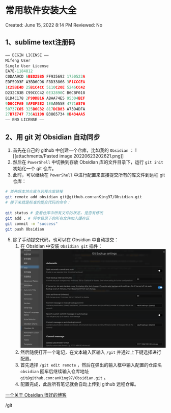 # 常用软件安装大全

Created: June 15, 2022 8:14 PM
Reviewed: No

## 1、sublime text注册码

```jsx
—– BEGIN LICENSE —–
Mifeng User
Single User License
EA7E-1184812
C0DAA9CD 6BE825B5 FF935692 1750523A
EDF59D3F A3BD6C96 F8D33866 3F1CCCEA
1C25BE4D 25B1C4CC 5110C20E 5246CC42
D232C83B C99CCC42 0E32890C B6CBF018
B1D4C178 2F9DDB16 ABAA74E5 95304BEF
9D0CCFA9 8AF8F8E2 1E0A955E 4771A576
50737C65 325B6C32 817DCB83 A7394DFA
27B7E747 736A1198 B3865734 0B434AA5
—— END LICENSE ——
```
## 2、用 git 对 Obsidian 自动同步
1. 首先在自己的 github 中创建一个仓库，比如我的 `Obsidian` ：
![[attachments/Pasted image 20220623202621.png]]
3. 然后在 `PowerShell` 中切换到存放 Obsidian 库的文件目录下，运行 `git init` 初始化一个 git 仓库。
4. 此时，可以继续在 `PowerShell` 中进行配置来直接提交所有的库文件到远程 git 仓库：
```bash
# 首先将本地仓库与远程仓库链接
git remote add obsidian git@github.com:anKing97/Obsidian.git
# 接下来就是标准的提交代码的命令：

git status # 查看仓库中所有文件的状态，是否有修改
git add . # 将本目录下的所有文件加入缓存区
git commit -m "success"  
git push Obsidian
```
5. 除了手动提交代码，也可以在 Obsidian 中自动提交：
	1. 在 Obsidian 中安装 `Obsidian git` 插件：![](attachments/Pasted%20image%2020220623205455.png)
	2. 然后随便打开一个笔记，在文本输入区输入 `/git` 并通过上下键选择进行配置。
	3. 首先选择  `/git edit remote` ，然后在弹出的输入框中输入配置的仓库名`obsidian` 回车后继续输入仓库地址 `git@github.com:anKing97/Obsidian.git` 。
	4. 配置完成，此后所有笔记就会自动上传到 github 远程仓库。

[一个关于 Obsidian 很好的博客](https://wiki.eryajf.net/pages/6ed7fe/#%E5%89%8D%E8%A8%80)

/git